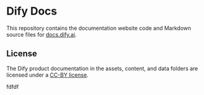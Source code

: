 # Dify Docs

This repository contains the documentation website code and Markdown source files for [docs.dify.ai](https://docs.dify.ai).

## License

The Dify product documentation in the assets, content, and data folders are licensed under a [CC-BY license](LICENSE).


fdfdf